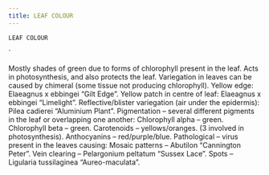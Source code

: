 ```yaml
---
title: LEAF COLOUR
---
```

`LEAF COLOUR`

`

Mostly shades of green due to forms of chlorophyll present in the leaf.  Acts in photosynthesis, and also protects the leaf.
Variegation in leaves can be caused by chimeral (some tissue not producing chlorophyll).
Yellow edge: Elaeagnus x ebbingei “Gilt Edge”.
Yellow patch in centre of leaf: Elaeagnus x ebbingei “Limelight”.
Reflective/blister variegation (air under the epidermis): Pilea cadierei “Aluminium Plant”.
Pigmentation – several different pigments in the leaf or overlapping one another:
Chlorophyll alpha – green.
Chlorophyll beta – green.
Carotenoids – yellows/oranges.
(3 involved in photosynthesis).
Anthocyanins – red/purple/blue.
Pathological – virus present in the leaves causing:
Mosaic patterns – Abutilon “Cannington Peter”.
Vein clearing – Pelargonium peltatum “Sussex Lace”.
Spots – Ligularia tussilaginea “Aureo-maculata”.
